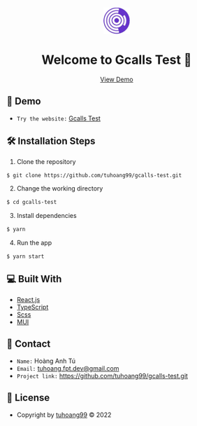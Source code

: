 <p align="center">
  <img alt="logo" src="./public/logo.png" width="60" />
</p>
<h1 align="center">
  Welcome to Gcalls Test 🌙
</h1>

<p align="center">
    <a href="https://gcalls_test.surge.sh/" target="blank">View Demo</a>
</p>

## 🚀 Demo

* `Try the website:` [Gcalls Test](https://gcalls_test.surge.sh/)

## 🛠️ Installation Steps

1. Clone the repository

```bash
$ git clone https://github.com/tuhoang99/gcalls-test.git
```

2. Change the working directory

```bash
$ cd gcalls-test
```

3. Install dependencies

```bash
$ yarn
```

4. Run the app

```bash
$ yarn start
```

## 💻 Built With

- [React.js](https://reactjs.org/)
- [TypeScript](https://www.typescriptlang.org/)
- [Scss](https://sass-lang.com/)
- [MUI](https://mui.com/)

## 📩 Contact

- `Name:` Hoàng Anh Tú
- `Email:` tuhoang.fpt.dev@gmail.com
- `Project link:` https://github.com/tuhoang99/gcalls-test.git

## 🧾 License

- Copyright by [tuhoang99](https://github.com/tuhoang99) © 2022
